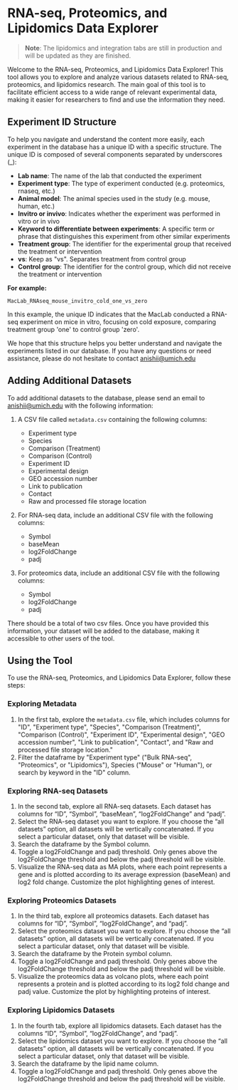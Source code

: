 # RNA-seq, Proteomics, and Lipidomics Data Explorer

> **Note**: The lipidomics and integration tabs are still in production and will be updated as they are finished.

Welcome to the RNA-seq, Proteomics, and Lipidomics Data Explorer! This tool allows you to explore and analyze various datasets related to RNA-seq, proteomics, and lipidomics research. The main goal of this tool is to facilitate efficient access to a wide range of relevant experimental data, making it easier for researchers to find and use the information they need.

## Experiment ID Structure

To help you navigate and understand the content more easily, each experiment in the database has a unique ID with a specific structure. The unique ID is composed of several components separated by underscores (_):

- **Lab name**: The name of the lab that conducted the experiment
- **Experiment type**: The type of experiment conducted (e.g. proteomics, rnaseq, etc.)
- **Animal model**: The animal species used in the study (e.g. mouse, human, etc.)
- **Invitro or invivo**: Indicates whether the experiment was performed in vitro or in vivo
- **Keyword to differentiate between experiments**: A specific term or phrase that distinguishes this experiment from other similar experiments
- **Treatment group**: The identifier for the experimental group that received the treatment or intervention
- **vs**: Keep as "vs". Separates treatment from control group
- **Control group**: The identifier for the control group, which did not receive the treatment or intervention

**For example:**

`MacLab_RNAseq_mouse_invitro_cold_one_vs_zero`

In this example, the unique ID indicates that the MacLab conducted a RNA-seq experiment on mice in vitro, focusing on cold exposure, comparing treatment group 'one' to control group 'zero'.

We hope that this structure helps you better understand and navigate the experiments listed in our database. If you have any questions or need assistance, please do not hesitate to contact anishii@umich.edu

## Adding Additional Datasets

To add additional datasets to the database, please send an email to anishii@umich.edu with the following information:

1. A CSV file called `metadata.csv` containing the following columns:
   - Experiment type
   - Species
   - Comparison (Treatment)
   - Comparison (Control)
   - Experiment ID
   - Experimental design
   - GEO accession number
   - Link to publication
   - Contact
   - Raw and processed file storage location

2. For RNA-seq data, include an additional CSV file with the following columns:
   - Symbol
   - baseMean
   - log2FoldChange
   - padj

3. For proteomics data, include an additional CSV file with the following columns:
   - Symbol
   - log2FoldChange
   - padj

There should be a total of two csv files. Once you have provided this information, your dataset will be added to the database, making it accessible to other users of the tool.

## Using the Tool

To use the RNA-seq, Proteomics, and Lipidomics Data Explorer, follow these steps:

### Exploring Metadata

1. In the first tab, explore the `metadata.csv` file, which includes columns for "ID", "Experiment type", "Species", "Comparison (Treatment)", "Comparison (Control)", "Experiment ID", "Experimental design", "GEO accession number", "Link to publication", "Contact", and "Raw and processed file storage location."
2. Filter the dataframe by "Experiment type" ("Bulk RNA-seq", "Proteomics", or "Lipidomics"), Species ("Mouse" or "Human"), or search by keyword in the "ID" column.

### Exploring RNA-seq Datasets

1. In the second tab, explore all RNA-seq datasets. Each dataset has columns for “ID”, “Symbol”, “baseMean”, “log2FoldChange” and “padj”.
2. Select the RNA-seq dataset you want to explore. If you choose the “all datasets” option, all datasets will be vertically concatenated. If you select a particular dataset, only that dataset will be visible.
3. Search the dataframe by the Symbol column.
4. Toggle a log2FoldChange and padj threshold. Only genes above the log2FoldChange threshold and below the padj threshold will be visible.
5. Visualize the RNA-seq data as MA plots, where each point represents a gene and is plotted according to its average expression (baseMean) and log2 fold change. Customize the plot highlighting genes of interest.


### Exploring Proteomics Datasets

1. In the third tab, explore all proteomics datasets. Each dataset has columns for “ID”, “Symbol”, “log2FoldChange”, and “padj”.
2. Select the proteomics dataset you want to explore. If you choose the “all datasets” option, all datasets will be vertically concatenated. If you select a particular dataset, only that dataset will be visible.
3. Search the dataframe by the Protein symbol column.
4. Toggle a log2FoldChange and padj threshold. Only genes above the log2FoldChange threshold and below the padj threshold will be visible.
5. Visualize the proteomics data as volcano plots, where each point represents a protein and is plotted according to its log2 fold change and padj value. Customize the plot by highlighting proteins of interest.


### Exploring Lipidomics Datasets

1. In the fourth tab, explore all lipidomics datasets. Each dataset has the columns “ID”, “Symbol”, “log2FoldChange”, and “padj”.
2. Select the lipidomics dataset you want to explore. If you choose the “all datasets” option, all datasets will be vertically concatenated. If you select a particular dataset, only that dataset will be visible.
3. Search the dataframe by the lipid name column.
4. Toggle a log2FoldChange and padj threshold. Only genes above the log2FoldChange threshold and below the padj threshold will be visible.


